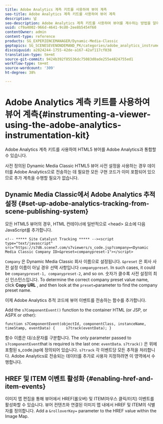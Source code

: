 ```yaml
---
title: Adobe Analytics 계측 키트를 사용하여 뷰어 계측
seo-title: Adobe Analytics 계측 키트를 사용하여 뷰어 계측
description: 널
seo-description: Adobe Analytics 계측 키트를 사용하여 뷰어를 계수하는 방법을 알아봅니다.
uuid: cf9a4002-966d-4641-9cd0-2ee8b5454f60
contentOwner: admin
content-type: reference
products: SG_EXPERIENCEMANAGER/Dynamic-Media-Classic
geptopics: SG_SCENESEVENONDEMAND_PK/categories/adobe_analytics_instrumentation_kit
discoiquuid: a2824244-1755-42de-a167-42af117cf038
translation-type: tm+mt
source-git-commit: 9424b392f85536dc75083d0ade255e4824755ed1
workflow-type: tm+mt
source-wordcount: '309'
ht-degree: 38%

---
```



# Adobe Analytics 계측 키트를 사용하여 뷰어 계측{#instrumenting-a-viewer-using-the-adobe-analytics-instrumentation-kit}

Adobe Analytics 계측 키트를 사용하여 HTML5 뷰어를 Adobe Analytics과 통합할 수 있습니다.

사전 정의된 Dynamic Media Classic HTML5 뷰어 사전 설정을 사용하는 경우 데이터를 Adobe Analytics으로 전송하는 데 필요한 모든 구현 코드가 이미 포함되어 있으므로 추가 계측을 수행할 필요가 없습니다.

## Dynamic Media Classic에서 Adobe Analytics 추적 설정 {#set-up-adobe-analytics-tracking-from-scene-publishing-system}

모든 HTML5 뷰어의 경우, HTML 컨테이너에 일반적으로 &lt;head> 요소에 다음 JavaScript를 추가합니다.

```as3
<!-- ***** Site Catalyst Tracking ***** --><script type="text/javascript" src="https://s7d6.scene7.com/s7viewers/s_code.jsp?company=<Dynamic Media Classic Company ID>&preset=companypreset-1"></script>
```

`Company` 은 Dynamic Media Classic 회사 이름으로 설정됩니다. `&preset` 은 회사 사전 설정 이름이 아닐 경우 선택 사항입니다 `companypreset`. In such cases, it could be `companypreset-1, companypreset-2`, and so on. 숫자가 클수록 사전 설정의 최신 인스턴스입니다. To determine the correct company preset value name, click **Copy URL** , and then look at the `preset=`parameter to find the company preset name.

이제 Adobe Analytics 추적 코드에 뷰어 이벤트를 전송하는 함수를 추가합니다.

Add the `s7ComponentEvent()` function to the container HTML (or JSP, or ASPX or other):

```as3
function s7ComponentEvent(objectId, componentClass, instanceName, timeStamp, eventData) {     s7track(eventData); }
```

함수 이름은 대/소문자를 구분합니다. The only parameter passed to `s7componentEvent`that is required is the last one: `eventData`. `s7track()` 은 위에 포함된 s_code.jsp에 정의되어 있습니다. `s7track` 각 이벤트당 모든 추적을 처리합니다. Adobe Analytics로 전송되는 데이터를 추가로 사용자 지정하려면 이 영역에서 수행합니다.

## HREF 및 ITEM 이벤트 활성화 {#enabling-href-and-item-events}

이미지 맵 편집을 통해 뷰어에서 HREF(롤오버) 및 ITEM(마우스 클릭/터치) 이벤트를 활성화할 수 있습니다. 뷰어 컨텐츠와 연결된 이미지 맵 내에서 HREF 및 ITEM의 식별자를 정의합니다. Add a `&rolloverKey=` parameter to the HREF value within the Image Map.
